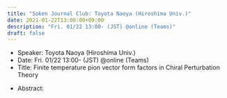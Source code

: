 ```yaml
---
title: "Soken Journal Club: Toyota Naoya (Hiroshima Univ.)"
date: 2021-01-22T13:00:00+09:00
description: "Fri. 01/22 13:00- (JST) @online (Teams)"
draft: false
---
```


- Speaker:
Toyota Naoya (Hiroshima Univ.)
- Date:
Fri. 01/22 13:00- (JST) @online (Teams)
- Title:
Finite temperature pion vector form factors in Chiral Perturbation Theory

<!--more-->

- Abstract:

